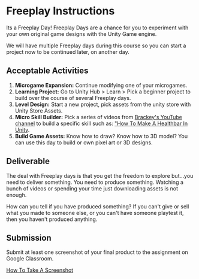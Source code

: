 # Freeplay Instructions

Its a Freeplay Day! Freeplay Days are a chance for you to experiment with your own original game designs with the Unity Game engine.

We will have multiple Freeplay days during this course so you can start a project now to be continued later, on another day.

## Acceptable Activities

1. **Microgame Expansion:** Continue modifying one of your microgames.
2. **Learning Project:** Go to Unity Hub > Learn > Pick a beginner project to build over the course of several Freeplay days.
3. **Level Design:** Start a new project, pick assets from the unity store with Unity Store Assets.
4. **Micro Skill Builder:** Pick a series of videos from [Brackey's YouTube channel](https://www.youtube.com/c/Brackeys/search?query=how%20to) to build a specific skill such as: ["How To Make A Healthbar In Unity](https://www.youtube.com/watch?v=BLfNP4Sc_iA).
5. **Build Game Assets:** Know how to draw? Know how to 3D model? You can use this day to build or own pixel art or 3D designs.

## Deliverable

The deal with Freeplay days is that you get the freedom to explore but...you need to deliver something. You need to produce something. Watching a bunch of videos or spending your time just downloading assets is not enough.

How can you tell if you have produced something? If you can't give or sell what you made to someone else, or you can't have someone playtest it, then you haven't produced anything.

## Submission

Submit at least one screenshot of your final product to the assignment on Google Classroom.

[How To Take A Screenshot](./how-to-take-screenshots.md)